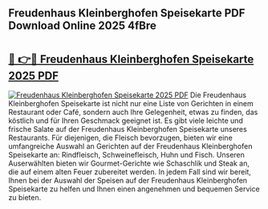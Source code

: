 ## Freudenhaus Kleinberghofen Speisekarte PDF Download Online 2025 4fBre

# <h2><a href="http://gcbo7p.nevu.top/?p=Freudenhaus+Kleinberghofen+Speisekarte">🔗 👉🔴 Freudenhaus Kleinberghofen Speisekarte 2025 PDF</a></h2>

[![Freudenhaus Kleinberghofen Speisekarte 2025 PDF](https://i.imgur.com/dBaPXMq.png)](http://gcbo7p.nevu.top/?p=Freudenhaus+Kleinberghofen+Speisekarte)
Die Freudenhaus Kleinberghofen Speisekarte ist nicht nur eine Liste von Gerichten in einem Restaurant oder Café, sondern auch Ihre Gelegenheit, etwas zu finden, das köstlich und für Ihren Geschmack geeignet ist. Es gibt viele leichte und frische Salate auf der Freudenhaus Kleinberghofen Speisekarte unseres Restaurants. Für diejenigen, die Fleisch bevorzugen, bieten wir eine umfangreiche Auswahl an Gerichten auf der Freudenhaus Kleinberghofen Speisekarte an: Rindfleisch, Schweinefleisch, Huhn und Fisch. Unseren Auserwählten bieten wir Gourmet-Gerichte wie Schaschlik und Steak an, die auf einem alten Feuer zubereitet werden. In jedem Fall sind wir bereit, Ihnen bei der Auswahl der Speisen auf der Freudenhaus Kleinberghofen Speisekarte zu helfen und Ihnen einen angenehmen und bequemen Service zu bieten.
